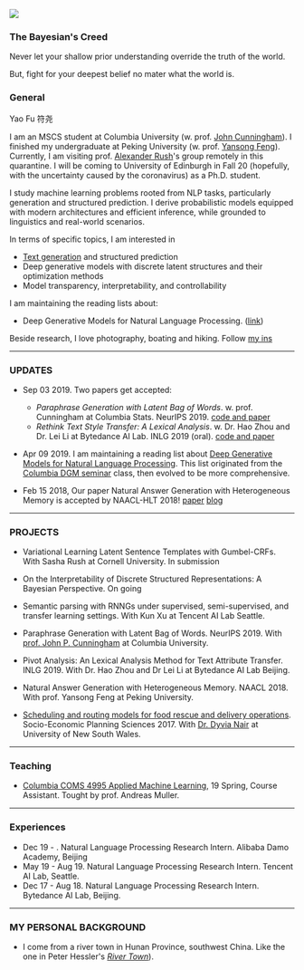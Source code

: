 
![](https://franxyao.github.io/images/ESB.jpg)

### The Bayesian's Creed

Never let your shallow prior understanding override the truth of the world.

But, fight for your deepest belief no mater what the world is. 

### General

Yao Fu 符尧 

I am an MSCS student at Columbia University (w. prof. [John Cunningham](https://stat.columbia.edu/~cunningham/)). 
I finished my undergraduate at Peking University (w. prof. [Yansong Feng](https://sites.google.com/site/ysfeng/home)). 
Currently, I am visiting prof. [Alexander Rush](http://rush-nlp.com/)'s group remotely in this quarantine. 
I will be coming to University of Edinburgh in Fall 20 (hopefully, with the uncertainty caused by the coronavirus) as a Ph.D. student. 

I study machine learning problems rooted from NLP tasks, particularly generation and structured prediction. I derive probabilistic models equipped with modern architectures and efficient inference, while grounded to linguistics and real-world scenarios. 

In terms of specific topics, I am interested in 
* [Text generation](https://github.com/FranxYao/franxyao.github.io/blob/master/blog/yaofu_NLG.pdf) and structured prediction
* Deep generative models with discrete latent structures and their optimization methods
* Model transparency, interpretability, and controllability

I am maintaining the reading lists about:
* Deep Generative Models for Natural Language Processing. ([link](https://github.com/franxyao/Deep-Generative-Models-for-Natural-Language-Processing))

Beside research, I love photography, boating and hiking. Follow [my ins](https://www.instagram.com/franx_yao/)

-----

### UPDATES

* Sep 03 2019. Two papers get accepted:

  * _Paraphrase Generation with Latent Bag of Words_. w. prof. Cunningham at Columbia Stats. NeurIPS 2019. [code and paper](https://github.com/FranxYao/dgm_latent_bow)
  * _Rethink Text Style Transfer: A Lexical Analysis_. w. Dr. Hao Zhou and Dr. Lei Li at Bytedance AI Lab. INLG 2019 (oral). [code and paper](https://github.com/FranxYao/pivot_analysis)

* Apr 09 2019. I am maintaining a reading list about [Deep Generative Models for Natural Language Processing](https://github.com/franxyao/Deep-Generative-Models-for-Natural-Language-Processing). This list originated from the [Columbia DGM seminar](http://stat.columbia.edu/~cunningham/teaching/GR8201/) class, then evolved to be more comprehensive. 

* Feb 15 2018, Our paper Natural Answer Generation with Heterogeneous Memory is accepted by NAACL-HLT 2018! [paper](https://franxyao.github.io/NaturalAnswerGeneration.pdf) [blog](https://franxyao.github.io/NaturalAnswer.html)

-----

### PROJECTS
* Variational Learning Latent Sentence Templates with Gumbel-CRFs. With Sasha Rush at Cornell University. In submission 

* On the Interpretability of Discrete Structured Representations: A Bayesian Perspective. On going

* Semantic parsing with RNNGs under supervised, semi-supervised, and transfer learning settings. With Kun Xu at Tencent AI Lab Seattle.

* Paraphrase Generation with Latent Bag of Words. NeurIPS 2019. With [prof. John P. Cunningham](https://stat.columbia.edu/~cunningham/) at Columbia University.  

* Pivot Analysis: An Lexical Analysis Method for Text Attribute Transfer. INLG 2019. With Dr. Hao Zhou and Dr Lei Li at Bytedance AI Lab Beijing. 
  
* Natural Answer Generation with Heterogeneous Memory. NAACL 2018. With prof. Yansong Feng at Peking University.

* [Scheduling and routing models for food rescue and delivery operations](https://github.com/franxyao/Multi-Vehicle-Multi-Peroid-Dynamic-Tabu-Search/tree/master). Socio-Economic Planning Sciences 2017. With [Dr. Dyvia Nair](http://www.rciti.unsw.edu.au/staff/divya-nair) at University of New South Wales. 

-----

### Teaching 

* [Columbia COMS 4995 Applied Machine Learning](http://www.cs.columbia.edu/~amueller/comsw4995s19/), 19 Spring, Course Assistant. Tought by prof. Andreas Muller. 


-----

### Experiences

* Dec 19 - . Natural Language Processing Research Intern. Alibaba Damo Academy, Beijing
* May 19 - Aug 19.  Natural Language Processing Research Intern. Tencent AI Lab, Seattle.
* Dec 17 - Aug 18. Natural Language Processing Research Intern. Bytedance AI Lab, Beijing. 

-----

### MY PERSONAL BACKGROUND

* I come from a river town in Hunan Province, southwest China. Like the one in Peter Hessler's [_River Town_](http://www.goodreads.com/book/show/94053.River_Town)). 





